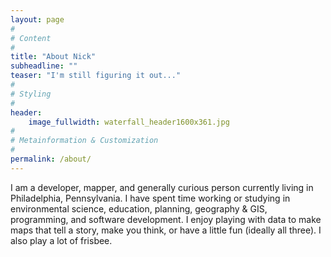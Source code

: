 ```yaml
---
layout: page
#
# Content
#
title: "About Nick"
subheadline: ""
teaser: "I'm still figuring it out..."
#
# Styling
#
header:
    image_fullwidth: waterfall_header1600x361.jpg
#
# Metainformation & Customization
#
permalink: /about/
---
```

I am a developer, mapper, and generally curious person currently living in Philadelphia, Pennsylvania. I have spent time working or studying in environmental science, education, planning, geography & GIS, programming, and software development. I enjoy playing with data to make maps that tell a story, make you think, or have a little fun (ideally all three). I also play a lot of frisbee.
